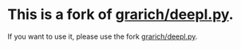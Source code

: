 # This is a fork of [grarich/deepl.py](https://github.com/grarich/deepl.py).

If you want to use it, please use the fork [grarich/deepl.py](https://github.com/grarich/deepl.py).
